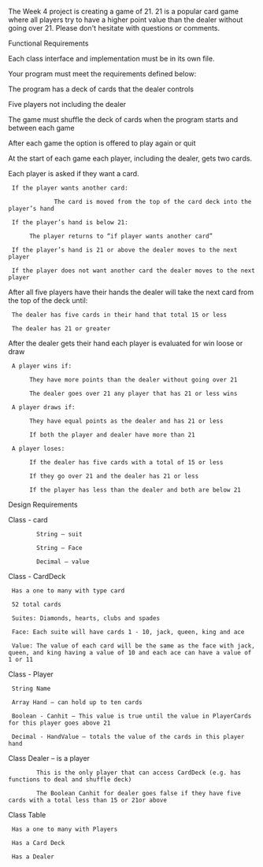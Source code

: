 The Week 4 project is creating a game of 21. 21 is a popular card game where all players try to have a higher point value than the dealer without going over 21. Please don't hesitate with questions or comments. 

 

Functional Requirements

Each class interface and implementation must be in its own file.

Your program must meet the requirements defined below:

The program has a deck of cards that the dealer controls

Five players not including the dealer

The game must shuffle the deck of cards when the program starts and between each game

After each game the option is offered to play again or quit

At the start of each game each player, including the dealer, gets two cards.

Each player is asked if they want a card.

     If the player wants another card:

                 The card is moved from the top of the card deck into the player’s hand

     If the player’s hand is below 21:

          The player returns to “if player wants another card”

     If the player’s hand is 21 or above the dealer moves to the next player

     If the player does not want another card the dealer moves to the next player

After all five players have their hands the dealer will take the next card from the top of the deck until:

     The dealer has five cards in their hand that total 15 or less

     The dealer has 21 or greater

After the dealer gets their hand each player is evaluated for win loose or draw

     A player wins if:        

          They have more points than the dealer without going over 21

          The dealer goes over 21 any player that has 21 or less wins

     A player draws if:

          They have equal points as the dealer and has 21 or less

          If both the player and dealer have more than 21

     A player loses:

          If the dealer has five cards with a total of 15 or less

          If they go over 21 and the dealer has 21 or less

          If the player has less than the dealer and both are below 21   

 

Design Requirements

Class - card

            String – suit

            String – Face

            Decimal – value 

Class - CardDeck

     Has a one to many with type card

     52 total cards

     Suites: Diamonds, hearts, clubs and spades

     Face: Each suite will have cards 1 - 10, jack, queen, king and ace

     Value: The value of each card will be the same as the face with jack, queen, and king having a value of 10 and each ace can have a value of 1 or 11 

Class - Player

     String Name

     Array Hand – can hold up to ten cards

     Boolean - Canhit – This value is true until the value in PlayerCards for this player goes above 21

     Decimal - HandValue – totals the value of the cards in this player hand

Class Dealer – is a player

            This is the only player that can access CardDeck (e.g. has functions to deal and shuffle deck)

            The Boolean Canhit for dealer goes false if they have five cards with a total less than 15 or 21or above

Class Table

     Has a one to many with Players

     Has a Card Deck

     Has a Dealer

